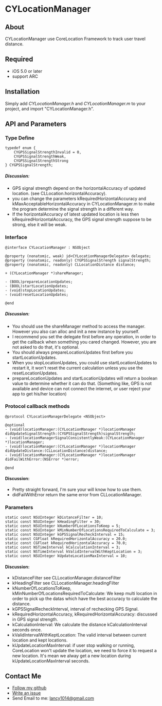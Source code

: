 # CYLocationManager

## About
CYLocationManager use CoreLocation Framework to track user travel distance.

## Required
* iOS 5.0 or later
* support ARC

## Installation
Simply add *CYLocationManager.h* and *CYLocationManager.m* to your project, and import "CYLocationManager.h".

## API and Parameters
### Type Define
    typedef enum {
        CYGPSSignalStrengthInvalid = 0,
        CYGPSSignalStrengthWeak,
        CYGPSSignalStrengthStrong
    } CYGPSSignalStrength;
    
##### Discussion: 
* GPS signal strength depend on the horizontalAccuracy of updated location. (see CLLocation.horizontalAccuracy). 
* you can change the parameters kRequiredHorizontalAccuracy and kMaxAcceptableHorizontalAccuracy in CYLocationManager.m to make the program determine the signal strength in a different way. 
* If the horizontalAccuracy of latest updated location is less then kRequiredHorizontalAccuracy, the GPS signal strength suppose to be strong, else it will be weak.

### Interface
    @interface CYLocationManager : NSObject
    
    @property (nonatomic, weak) id<CYLocationManagerDelegate> delegate;
    @property (nonatomic, readonly) CYGPSSignalStrength signalStrength;
    @property (nonatomic, readonly) CLLocationDistance distance;
    
    + (CYLocationManager *)shareManager;
    
    - (BOOL)prepareLocationUpdates;
    - (BOOL)startLocationUpdates;
    - (void)stopLocationUpdates;
    - (void)resetLocationUpdates;
    
    @end
    
##### Discussion: 
* You should use the shareManager method to access the manager. However you also can alloc and init a new instance by yourself.
* I recommend you set the delegate first before any operation, in order to get the callback when something you cared changed. However, you are not asked to do that, it's optional.
* You should always prepareLocationUpdates first before you startLocationUpdates.
* When you stopLocationUpdates, you could use startLocationUpdates to restart it, it won't reset the current calculation unless you use the resetLocationUpdates.
* prepareLocationUpdates and startLocationUpdates will return a boolean value to determine whether it can do that. (Something like, GPS is not available and device can not connect the internet, or user reject your app to get his/her location)


### Protocol callback methods
    @protocol CYLocationManagerDelegate <NSObject>
    
    @optional
    - (void)locationManager:(CYLocationManager *)locationManager didUpdateSignalStrength:(CYGPSSignalStrength)signalStrength;
    - (void)locationManagerSignalConsistentlyWeak:(CYLocationManager *)locationManager;
    - (void)locationManager:(CYLocationManager *)locationManager didUpdateDistance:(CLLocationDistance)distance;
    - (void)locationManager:(CYLocationManager *)locationManager didFailWithError:(NSError *)error;
    
    @end

#### Discussion:
* Pretty straight forward, I'm sure your will know how to use them.
* didFailWithError return the same error from CLLocationManager.


### Parameters
    static const NSUInteger kDistanceFilter = 10;
    static const NSUInteger kHeadingFilter = 30;
    static const NSUInteger kNumberOfLocationsToKeep = 5;
    static const NSUInteger kMinNumberOfLocationsRequiredToCalculate = 3;
    static const NSUInteger kGPSSignalRecheckInterval = 15;
    static const CGFloat kRequiredHorizontalAccuracy = 20.0;
    static const CGFloat kRequiredHorizontalAccuracy = 70.0;
    static const NSTimeInterval kCalculationInterval = 3;
    static const NSTimeInterval kValidIntervalWithKeptLocation = 3;
    static const NSUInteger kUpdateLocationMaxInterval = 10;
    
#### Discussion:
* kDistanceFilter see CLLocationManager.distanceFilter
* kHeadingFilter see CLLocationManager.headingFilter
* kNumberOfLocationsToKeep, kMinNumberOfLocationsRequiredToCalculate: We keep multi location in order to pick up the datas which have the best accuracy to calculate the distance.
* kGPSSignalRecheckInterval, interval of rechecking GPS Signal.
* kRequiredHorizontalAccuracy, kRequiredHorizontalAccuracy: discussed in GPS signal strength. 
* kCalculationInterval: We calculate the distance kCalculationInterval seconds once.
* kValidIntervalWithKeptLocation: The valid interval between current location and kept locations. 
* kUpdateLocationMaxInterval: if user stop walking or running, CoreLocation won't update the location, we need to force it to request a new location. It's mean we alway get a new location during kUpdateLocationMaxInterval seconds.


## Contact Me
* [Follow my github](https://github.com/lancy)
* [Write an issue](https://github.com/lancy/LocationManger/issues)
* Send Email to me: lancy1014@gmail.com
